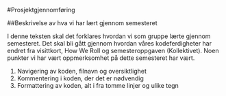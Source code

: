 #Prosjektgjennomføring

##Beskrivelse av hva vi har lært gjennom semesteret

I denne teksten skal det forklares hvordan vi som gruppe lærte gjennom semesteret. Det skal bli gått gjennom hvordan våres kodeferdigheter har endret fra visittkort, How We Roll og semesteroppgaven (Kollektivet). Noen punkter vi har vært oppmerksomhet på dette semesteret har vært.
1. Navigering av koden, filnavn og oversiktlighet
2. Kommentering i koden, der det er nødvendig
3. Formattering av koden, alt i fra tomme linjer og ulike tegn


